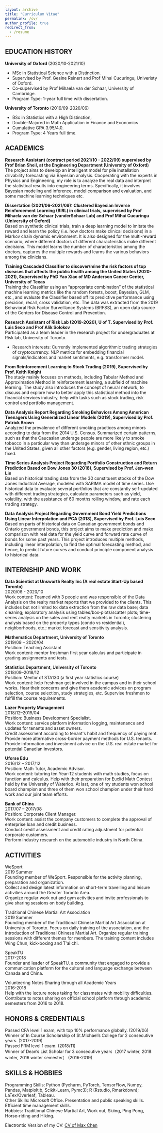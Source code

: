 ```yaml
---
layout: archive
title: "Curriculum Vitae"
permalink: /cv/
author_profile: true
redirect_from:
  - /resume
---
```



## EDUCATION HISTORY
 **University of Oxford** (2020/10-2021/10)
 - MSc in Statistical Science with a Distinction.  
 - Supervised by Prof. Gesine Reinert and Prof Mihai Cucuringu, Univeristy of Oxford.
 - Co-supervised by Prof Mihaela van der Schaar, University of Cambridge. 
 - Program Type: 1-year full time with dissertation.

 **University of Toronto** (2016/09-2020/06)
 - BSc in Statistics with a High Distinction, 
 - Double-Majored in Math Application in Finance and Economics 	
 - Cumulative GPA 3.95/4.0. 
 - Program Type: 4 Years full time.	
                     

## ACADEMICS
**Research Assistant (contract period 2021/10 - 2022/09) supervised by Prof Brian Sheil, at the Engineering Department (University of Oxford)**		     
The project aims to develop an intelligent model for pile installation drivability forecasting via Bayesian analysis. Cooperating with the experts in Physics and Engineering, my role is to analyze the real data and interpret the statistical results into engineering terms. Specifically, it involves Bayesian modeling and inference, model comparison and evaluation, and some machine learning techniques etc.        

**Dissertation (2021/06-2021/09): Clustered Bayesian Inverse Reinforcement Learning (BIRL) in clinical trials, supervised by Prof Mihaela van der Schaar (vanderSchaar Lab) and Prof Mihai Cucuringu (University of Oxford)**     
Based on synthetic clinical trials, train a deep learning model to imitate the reward and learn the policy (i.e. how doctors make clinical decisions) in a Markov chain dynamic environment. It is also designed for the multi-reward scenario, where different doctors of different characteristics make different decisions. This model learns the number of characteristics among the doctors, captures the multiple rewards and learns the various behaviors among the clinicians.           

**Training Cascaded Classifier to discover/mine the risk factors of top diseases that affects the public health among the United States (2020-2021), Supervised by PhD Yao Xiao of MD Anderson Cancer Center, University of Texas**      
Training the Classifier using an “appropriate combination” of the statistical machine learning metrics like the random forests, boost, Bayesian, GLM, etc., and evaluate the Classifier based off its predictive performance using precision, recall, cross validation, etc. The data was extracted from the 2019 Behavioral Risk Factor Surveillance Systems (BRFSS), an open data source of the Centers for Disease Control and Prevention.       

**Research Assistant of Risk Lab (2019-2020), U of T. Supervised by Prof. Luis Seco and Prof Alik Solokov**          
Participated as a team leader in the research project for undergraduates at Risk lab, University of Toronto.        
-	Research interests: Currently implemented algorithmic trading strategies of cryptocurrency. NLP metrics for embedding financial signals/indicators and market sentiments, e.g. transformer model.        

**From Reinforcement Learning to Stock Trading (2019), Supervised by Prof. Keith Knight**            
The study mainly focuses on methods, including Tabular Method and Approximation Method in reinforcement learning, a subfield of machine learning. The study also introduces the concept of neural network, to discuss and explore how to better apply this statistical method into the financial services industry, help with tasks such as stock trading, risk control and portfolio management.       

**Data Analysis Report Regarding Smoking Behaviors Among American Teenagers Using Generalized Linear Models (2019), Supervised by Prof. Patrick Brown**      
Analyzed the prevalence of different smoking practices among minors according to data from the 2014 U.S. Census. Summarized certain patterns, such as that the Caucasian underage people are more likely to smoke tobacco in a particular way than underage minors of other ethnic groups in the United States, given all other factors (e.g. gender, living region, etc.) fixed.        

**Time Series Analysis Project Regarding Portfolio Construction and Return Prediction Based on Dow Jones 30 (2018), Supervised by Prof. Jen-wen Lin**      
Based on historical trading data from the 30 constituent stocks of the Dow Jones Industrial Average, modeled with SARIMA model of time series. Use historical data to evaluate several portfolios that are constantly self-updated with different trading strategies, calculate parameters such as yield, volatility, with the assistance of 60 months rolling window, and rate each trading strategy.           

**Data Analysis Project Regarding Government Bond Yield Predictions Using Linear Interpolation and PCA (2018), Supervised by Prof. Luis Seco**        
Based on parts of historical data on Canadian government bonds and Ontario government bonds, this project aims to make prediction and make comparison with real data for the yield curve and forward rate curve of bonds for some past years. This project introduces multiple methods, including linear interpolation, to find the optimal forecasting method, and hence, to predict future curves and conduct principle component analysis to historical data.          
      

## INTERNSHIP AND WORK
**Data Scientist at Unsworth Realty Inc (A real estate Start-Up based Toronto)**  		     
2020/06 - 2020/10         
Work content: Teamed with 3 people and was responsible of the Data Analysis on the realty market reports that we provided to the clients. This includes but not limited to: data extraction from the raw data base; data cleaning; exploratory analysis using tables/box-plots/scatter plots; time-series analysis on the sales and rent realty markets in Toronto; clustering analysis based on the property types (condo vs residential), neighborhoods, etc.; market forecast and sensitivity analysis.   

**Mathematics Department, University of Toronto**		    								
2019/09 – 2020/04             
Position: Teaching Assistant          
Work content: mentor freshman first year calculus and participate in grading assignments and tests.               

**Statistics Department, University of Toronto** 										    
2018/09–2018/12            
Position: Mentor of STA130 (a first year statistics course)            
Work content: help freshman get involved in the campus and in their school works. Hear their concerns and give them academic advices on program selection, course selection, study strategies, etc. Supervise freshmen to fulfill the course requirements.              

**Lazer Property Management**                                      
2018/12–2019/04              
Position: Business Development Specialist.           
Work content: service platform information logging, maintenance and updates for tenants and asset owners.        
Credit assessment according to tenant's habit and frequency of paying rent.            
Provide more alternative cross-border payment methods for U.S. tenants.            
Provide information and investment advice on the U.S. real estate market for potential Canadian investors.          

**Uforse Edu**                     
2016/12 – 2017/12             
Position: Math Tutor, Academic Advisor.               
Work content: tutoring ten Year-12 students with math studies, focus on function and calculus. Help with their preparation for Euclid Math Contest held by the University of Waterloo. At last, one of my students won school board champion and three of them won school champion under their hard work and our joint team efforts.                  

**Bank of China**                                              
2017/07 – 2017/08                      
Position: Corporate Client Manager.               
Work content: assist the company customers to complete the approval of enterprise loan and credit business.             
Conduct credit assessment and credit rating adjustment for potential corporate customers.           
Perform industry research on the automobile industry in North China.                  

## ACTIVITIES 
WeSport                                        
2019 Summer                 
Founding member of WeSport. Responsible for the activity planning, preparation and organization.                         
Collect and design latest information on short-term travelling and leisure activities around the Greater Toronto Area.                
Organize regular work out and gym activities and invite professionals to give sharing sessions on body building.              

Traditional Chinese Martial Art Association                               
2019 Summer              
Founding member of the Traditional Chinese Martial Art Association at University of Toronto. Focus on daily training of the association, and the introduction of Traditional Chinese Martial Art. Organize regular training sessions with different themes for members. The training content includes Wing Chun, kick-boxing and T'ai chi.              

SpeakTU                                                                         
2017-2018                
Founder and leader of SpeakTU, a community that engaged to provide a communication platform for the cultural and language exchange between Canada and China.                                      

Volunteering Notes Sharing through all Academic Years          
2016-2018            
Help with the lecture notes taking for classmates with mobility difficulties. Contribute to notes sharing on official school platform through academic semesters from 2016 to 2018.                 

## HONORS & CREDENTIALS           
Passed CFA level 1 exam, with top 10% performance globally.                                              (2019/06)           
Winner of In Course Scholarship of St.Michael’s College for 2 consecutive years.                        (2017-2019)             
Passed FRM level 1 exam.                                                                                (2018/11)                
Winner of Dean’s List Scholar for 3 consecutive years（2017 winter, 2018 winter, 2019 winter semester） (2016-2019)             

## SKILLS & HOBBIES         
Programming Skills: Python (Pycharm, PyTorch, TensorFlow, Numpy, Pandas, Matploltib, Scikit-Learn, Pymc3); R (Rstudio, Rmarkdown); LaTex/Overleaf; Tableau.     
Other Skills: Microsoft Office. Presentation and public speaking skills. Efficient time management skills.       
Hobbies: Traditional Chinese Martial Art, Work out, Skiing, Ping Pong, Horse-riding and Hiking.             



Electrontic Version of my CV: [CV of Max Chen](https://maxgniluynehc.github.io/CV/CHEN-Yuling-CV1.pdf)


  
  
